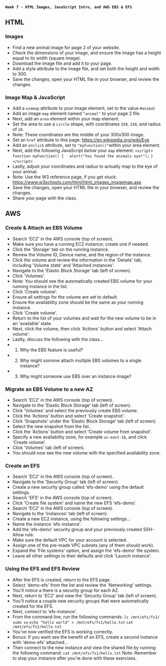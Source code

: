 **`Week 7 - HTML Images, JavaScript Intro, and AWS EBS & EFS`**

## HTML

### Images
- Find a new animal image for page 2 of your website.
- Check the dimensions of your image, and ensure the image has a height equal to its width (square image).
- Download the image file and add it to your page.
- Add a style attribute to the image file, and set both the height and width to 300.
- Save the changes, open your HTML file in your browser, and review the changes.

### Image Map & JavaScript
- Add a `usemap` attribute to your image element, set to the value `#animal`
- Add an image `map` element named `"animal"` to your page 2 file.
- Next, add an `area` element within your map element.
- Set the area to use a `circle` shape, with coordinates `150`, `150`, and radius of `10`.
- Note: These coordinates are the middle of your 300x300 image.
- Set an `href` attribute to this page: https://en.wikipedia.org/wiki/Eye
- Add an `onclick` attribute, set to `"myFunction()"`within your area element.
- Next, add the following JavaScript *below* your `map` element:
`<script>`
`function myFunction() {`
`  alert("You found the animals eye!");`
`}`
`</script>`
- Lastly, adjust your coordinates and radius to actually map to the eye of your animal.
- Note: Use the W3 reference page, if you get stuck: https://www.w3schools.com/html/html_images_imagemap.asp
- Save the changes, open your HTML file in your browser, and review the changes.
- Share your page with the class.


## AWS

### Create & Attach an EBS Volume
- Search 'EC2' in the AWS console (top of screen).
- Make sure you have a running EC2 instance; create one if needed.
- Click the 'Storage' tab on the running instance.
- Review the Volume ID, Device name, and the region of the instance.
- Click the volume and review the information in the 'Details' tab, including 'Volume state' and 'Attached instances'.
- Navigate to the 'Elastic Block Storage' tab (left of screen).
- Click 'Volumes'.
- Note: You should see the automatically created EBS volume for your running instance in the list.
- Click 'Create volume'.
- Ensure all settings for the volume are set to default.
- Ensure the availability zone should be the same as your running instance.
- Click 'Create volume'.
- Return to the list of your volumes and wait for the new volume to be in an 'available' state.
- Next, click the volume, then click 'Actions' button and select 'Attach volume'.
- Lastly, discuss the following with the class...
- 1. Why the EBS feature is useful?
- 2. Why might somone attach multiple EBS volumes to a single instance?
- 3. Why might someone use EBS over an instance image?

### Migrate an EBS Volume to a new AZ
- Search 'EC2' in the AWS console (top of screen).
- Navigate to the 'Elastic Block Storage' tab (left of screen).
- Click 'Volumes' and select the previously create EBS volume.
- Click the 'Actions' button and select 'Create snapshot'.
- Click 'Snapshots' under the 'Elastic Block Storage' tab (left of screen).
- Select the new snapshot from the list.
- Click the 'Actions' button and select 'Create volume from snapshot'.
- Specify a new availability zone, for example `us-east-1b`, and click 'Create volume'.
- Click 'Volumes' tab (left of screen).
- You should now see the new volume with the specified availability zone.

### Create an EFS
- Search 'EC2' in the AWS console (top of screen).
- Navigate to the 'Security Group' tab (left of screen).
- Create a new security group called 'efs-demo' using the default settings.
- Search 'EFS' in the AWS console (top of screen).
- Click 'Create file system' and name the new EFS 'efs-demo'.
- Search 'EC2' in the AWS console (top of screen).
- Navigate to the 'Instances' tab (left of screen).
- Create a new EC2 instance, using the following settings...
- Name the instance 'efs-instance'.
- Add the 'efs-demo' security group and your previously created SSH-Allow rule.
- Make sure the default VPC for your account is selected.
- Assign one of the pre-made VPC subnets (any of them should work).
- Expand the 'File systems' option, and assign the 'efs-demo' file system.
- Leave all other settings to their defaults and click 'Launch instance'.

### Using the EFS and EFS Review
- After the EFS is created, return to the EFS page.
- Select 'demo-efs' from the list and review the 'Networking' settings.
- You'll notice a there is a security group for each AZ.
- Next, return to 'EC2' and view the 'Security Group' tab (left of screen).
- You'll notice a couple new security groups that were automatically created for the EFS.
- Next, connect to 'efs-instance'.
- From the command line, run the following commands:
`ls /mnt/efs/fs1/`
`sudo su`
`echo "hello world" > /mnt/efs/fs1/hello.txt`
`cat /mnt/efs/fs1/hello.txt`
- You've now verified the EFS is working correctly.
- Bonus: If you want see the benefit of an EFS, create a second instance with 'demo-efs' attached...
- Then connect to the new instance and view the shared file by running the following command:
`cat /mnt/efs/fs1/hello.txt`
Note: Remember to stop your instance after you're done with these exercises.
